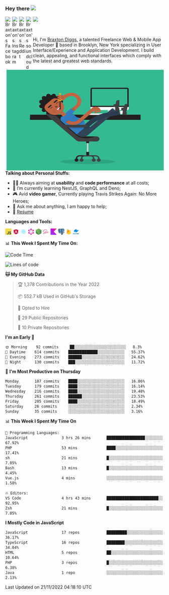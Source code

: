 ### Hey there <img src="https://media.giphy.com/media/hvRJCLFzcasrR4ia7z/giphy.gif" width="25">
<a href="https://www.facebook.com/BiggDiggz">
  <img align="left" alt="Braxton's Facebook" width="22px" src="https://cdn.jsdelivr.net/npm/simple-icons@v3/icons/facebook.svg" />
</a>
<a href="http://instagram.com/biggdiggz">
  <img align="left" alt="Braxton's Instagram" width="22px" src="https://cdn.jsdelivr.net/npm/simple-icons@v3/icons/instagram.svg" />
</a>
<a href="https://reddit.com/user/BiggDiggz/">
  <img align="left" alt="Braxton's Reddit" width="22px" src="https://cdn.jsdelivr.net/npm/simple-icons@v3/icons/reddit.svg" />
</a>
<a href="https://soundcloud.com/braxton-diggs">
  <img align="left" alt="Braxton's soundcloud" width="22px" src="https://cdn.jsdelivr.net/npm/simple-icons@v3/icons/soundcloud.svg" />
</a>

![](https://visitor-badge.glitch.me/badge?page_id=braxtondiggs.braxtondiggs)

<br />

Hi, I'm [Braxton Diggs](https://braxtondiggs.com/), a talented Freelance Web & Mobile App Developer 🚀 based in Brooklyn, New York specializing in User Interface/Experience and Application Development. I build clean, appealing, and functional interfaces which comply with the latest and greatest web standards.

  <img align="right" alt="GIF" src="https://github.com/braxtondiggs/braxtondiggs/blob/master/coder.gif?raw=true" width="500" height="320" />
  
**Talking about Personal Stuffs:**

- 🧑‍💻 Always aiming at **usability** and **code performance** at all costs;
- 🌱 I’m currently learning NestJS, GraphQL and Deno;
- 🎮 Avid **video gamer**, Currently playing Travis Strikes Again: No More Heroes;
- 💬 Ask me about anything, I am happy to help;
- 📝 [Resume](https://braxtondiggs.com/assets/resume/braxton-diggs.pdf)

**Languages and Tools:**  

<code><img height="20" src="https://raw.githubusercontent.com/github/explore/80688e429a7d4ef2fca1e82350fe8e3517d3494d/topics/javascript/javascript.png"></code>
<code><img height="20" src="https://raw.githubusercontent.com/github/explore/80688e429a7d4ef2fca1e82350fe8e3517d3494d/topics/angular/angular.png"></code>
<code><img height="20" src="https://raw.githubusercontent.com/github/explore/80688e429a7d4ef2fca1e82350fe8e3517d3494d/topics/react/react.png"></code>
<code><img height="20" src="https://raw.githubusercontent.com/github/explore/5c058a388828bb5fde0bcafd4bc867b5bb3f26f3/topics/graphql/graphql.png"></code>
<code><img height="20" src="https://raw.githubusercontent.com/github/explore/80688e429a7d4ef2fca1e82350fe8e3517d3494d/topics/nodejs/nodejs.png"></code>
<code><img height="20" src="https://raw.githubusercontent.com/github/explore/80688e429a7d4ef2fca1e82350fe8e3517d3494d/topics/sass/sass.png"></code>
<code><img height="20" src="https://raw.githubusercontent.com/github/explore/80688e429a7d4ef2fca1e82350fe8e3517d3494d/topics/kotlin/kotlin.png"></code>
<code><img height="20" src="https://raw.githubusercontent.com/github/explore/80688e429a7d4ef2fca1e82350fe8e3517d3494d/topics/postgresql/postgresql.png"></code>
<code><img height="20" src="https://raw.githubusercontent.com/github/explore/80688e429a7d4ef2fca1e82350fe8e3517d3494d/topics/firebase/firebase.png"></code>
<code><img height="20" src="https://raw.githubusercontent.com/github/explore/80688e429a7d4ef2fca1e82350fe8e3517d3494d/topics/docker/docker.png"></code>

📊 **This Week I Spent My Time On:**
<!--START_SECTION:waka-->
![Code Time](http://img.shields.io/badge/Code%20Time-5%2C003%20hrs%2036%20mins-blue)

![Lines of code](https://img.shields.io/badge/From%20Hello%20World%20I%27ve%20Written-1%20Million%20lines%20of%20code-blue)

**🐱 My GitHub Data** 

> 🏆 1,378 Contributions in the Year 2022
 > 
> 📦 552.7 kB Used in GitHub's Storage 
 > 
> 💼 Opted to Hire
 > 
> 📜 29 Public Repositories 
 > 
> 🔑 10 Private Repositories  
 > 
**I'm an Early 🐤** 

```text
🌞 Morning    92 commits     ██░░░░░░░░░░░░░░░░░░░░░░░   8.3% 
🌆 Daytime    614 commits    █████████████░░░░░░░░░░░░   55.37% 
🌃 Evening    273 commits    ██████░░░░░░░░░░░░░░░░░░░   24.62% 
🌙 Night      130 commits    ███░░░░░░░░░░░░░░░░░░░░░░   11.72%

```
📅 **I'm Most Productive on Thursday** 

```text
Monday       187 commits    ████░░░░░░░░░░░░░░░░░░░░░   16.86% 
Tuesday      179 commits    ████░░░░░░░░░░░░░░░░░░░░░   16.14% 
Wednesday    216 commits    ████░░░░░░░░░░░░░░░░░░░░░   19.48% 
Thursday     261 commits    ██████░░░░░░░░░░░░░░░░░░░   23.53% 
Friday       205 commits    ████░░░░░░░░░░░░░░░░░░░░░   18.49% 
Saturday     26 commits     ░░░░░░░░░░░░░░░░░░░░░░░░░   2.34% 
Sunday       35 commits     ░░░░░░░░░░░░░░░░░░░░░░░░░   3.16%

```


📊 **This Week I Spent My Time On** 

```text
💬 Programming Languages: 
JavaScript               3 hrs 26 mins       █████████████████░░░░░░░░   67.92% 
PHP                      53 mins             ████░░░░░░░░░░░░░░░░░░░░░   17.41% 
sh                       21 mins             █░░░░░░░░░░░░░░░░░░░░░░░░   7.05% 
Bash                     13 mins             █░░░░░░░░░░░░░░░░░░░░░░░░   4.45% 
Vue.js                   4 mins              ░░░░░░░░░░░░░░░░░░░░░░░░░   1.58%

🔥 Editors: 
VS Code                  4 hrs 43 mins       ███████████████████████░░   92.95% 
Zsh                      21 mins             █░░░░░░░░░░░░░░░░░░░░░░░░   7.05%

```

**I Mostly Code in JavaScript** 

```text
JavaScript               17 repos            █████████░░░░░░░░░░░░░░░░   36.17% 
TypeScript               16 repos            ████████░░░░░░░░░░░░░░░░░   34.04% 
HTML                     5 repos             ██░░░░░░░░░░░░░░░░░░░░░░░   10.64% 
PHP                      3 repos             █░░░░░░░░░░░░░░░░░░░░░░░░   6.38% 
Java                     1 repo              ░░░░░░░░░░░░░░░░░░░░░░░░░   2.13%

```



 Last Updated on 21/11/2022 04:18:10 UTC
<!--END_SECTION:waka-->
